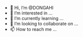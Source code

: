 - 👋 Hi, I’m @DONGAHI
- 👀 I’m interested in ...
- 🌱 I’m currently learning ...
- 💞️ I’m looking to collaborate on ...
- 📫 How to reach me ...

<!---
DONGAHI/DONGAHI is a ✨ special ✨ repository because its `README.md` (this file) appears on your GitHub profile.
You can click the Preview link to take a look at your changes.
--->
